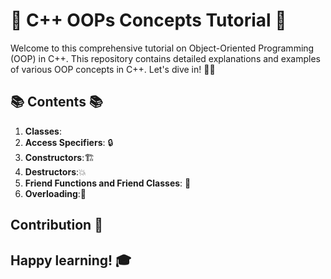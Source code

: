 # 🚀 C++ OOPs Concepts Tutorial 🚀
Welcome to this comprehensive tutorial on Object-Oriented Programming (OOP) in C++. This repository contains detailed explanations and examples of various OOP concepts in C++. Let's dive in! 🏊‍♂️

## 📚 Contents 📚
1. **Classes**:
2.  **Access Specifiers**: 🔒
3.  **Constructors**:🏗️
4.  **Destructors**:💥
5.  **Friend Functions and Friend Classes**: 👫
6.  **Overloading**:🔄

## Contribution 🤝
## Happy learning! 🎓
